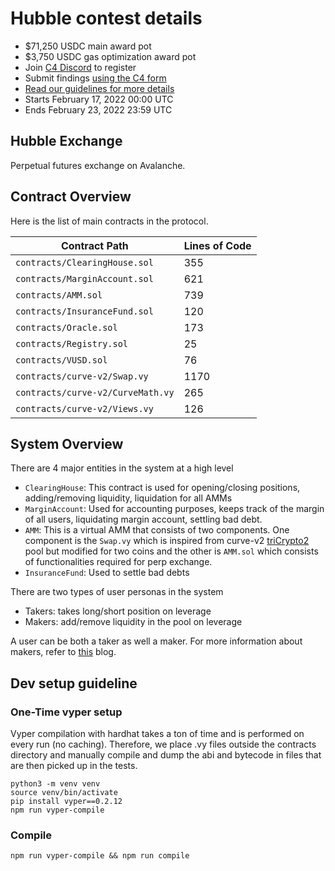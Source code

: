 # Hubble contest details
- $71,250 USDC main award pot
- $3,750 USDC gas optimization award pot
- Join [C4 Discord](https://discord.gg/code4rena) to register
- Submit findings [using the C4 form](https://code4rena.com/contests/2022-02-hubble-contest/submit)
- [Read our guidelines for more details](https://docs.code4rena.com/roles/wardens)
- Starts February 17, 2022 00:00 UTC
- Ends February 23, 2022 23:59 UTC

## Hubble Exchange
Perpetual futures exchange on Avalanche.

## Contract Overview
Here is the list of main contracts in the protocol.

| Contract Path                       | Lines of Code |
| ----------------------------------- | ------------- |
| `contracts/ClearingHouse.sol`       |  355          |
| `contracts/MarginAccount.sol`       |  621          |
| `contracts/AMM.sol`                 |  739          |
| `contracts/InsuranceFund.sol`       |  120          |
| `contracts/Oracle.sol`              |  173          |
| `contracts/Registry.sol`            |  25           |
| `contracts/VUSD.sol`                |  76           |
| `contracts/curve-v2/Swap.vy`        |  1170         |
| `contracts/curve-v2/CurveMath.vy`   |  265          |
| `contracts/curve-v2/Views.vy`       |  126          |

## System Overview
There are 4 major entities in the system at a high level

* `ClearingHouse`: This contract is used for opening/closing positions, adding/removing liquidity, liquidation for all AMMs
* `MarginAccount`: Used for accounting purposes, keeps track of the margin of all users, liquidating margin account, settling bad debt.
* `AMM`: This is a virtual AMM that consists of two components. One component is the `Swap.vy` which is inspired from curve-v2 [triCrypto2](https://curve.fi/tricrypto2) pool but modified for two coins and the other is `AMM.sol` which consists of functionalities required for perp exchange.
* `InsuranceFund`: Used to settle bad debts

There are two types of user personas in the system
* Takers: takes long/short position on leverage
* Makers: add/remove liquidity in the pool on leverage

A user can be both a taker as well a maker. For more information about makers, refer to [this](https://medium.com/hubbleexchange/makers-in-hubble-vamm-c2dbae445ed9) blog.


## Dev setup guideline
### One-Time vyper setup
Vyper compilation with hardhat takes a ton of time and is performed on every run (no caching). Therefore, we place .vy files outside the contracts directory and manually compile and dump the abi and bytecode in files that are then picked up in the tests.

```
python3 -m venv venv
source venv/bin/activate
pip install vyper==0.2.12
npm run vyper-compile
```

### Compile
```
npm run vyper-compile && npm run compile
```
